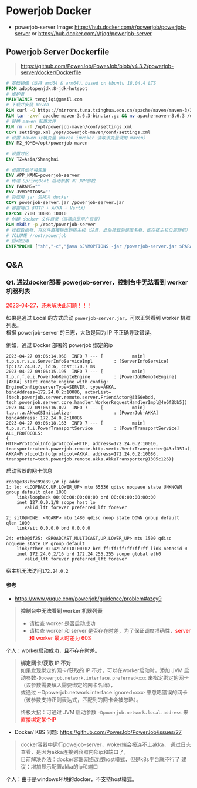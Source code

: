 # Powerjob Docker

- powerjob-server Image: <https://hub.docker.com/r/powerjob/powerjob-server> or <https://hub.docker.com/r/tjqq/powerjob-server>

## Powerjob Server Dockerfile

> <https://github.com/PowerJob/PowerJob/blob/v4.3.2/powerjob-server/docker/Dockerfile>
```dockerfile
# 基础镜像（支持 amd64 & arm64），based on Ubuntu 18.04.4 LTS
FROM adoptopenjdk:8-jdk-hotspot
# 维护者
MAINTAINER tengjiqi@gmail.com
# 下载并安装 maven
RUN curl -O https://mirrors.tuna.tsinghua.edu.cn/apache/maven/maven-3/3.6.3/binaries/apache-maven-3.6.3-bin.tar.gz
RUN tar -zxvf apache-maven-3.6.3-bin.tar.gz && mv apache-maven-3.6.3 /opt/powerjob-maven && rm -rf apache-maven-3.6.3-bin.tar.gz
# 替换 maven 配置文件
RUN rm -rf /opt/powerjob-maven/conf/settings.xml
COPY settings.xml /opt/powerjob-maven/conf/settings.xml
# 设置 maven 环境变量（maven invoker 读取该变量调用 maven）
ENV M2_HOME=/opt/powerjob-maven

# 设置时区
ENV TZ=Asia/Shanghai

# 设置其他环境变量
ENV APP_NAME=powerjob-server
# 传递 SpringBoot 启动参数 和 JVM参数
ENV PARAMS=""
ENV JVMOPTIONS=""
# 将应用 jar 包拷入 docker
COPY powerjob-server.jar /powerjob-server.jar
# 暴露端口（HTTP + AKKA + VertX）
EXPOSE 7700 10086 10010
# 创建 docker 文件目录（盲猜这是用户目录）
RUN mkdir -p /root/powerjob-server
# 挂载数据卷，将文件直接输出到宿主机（注意，此处挂载的是匿名卷，即在宿主机位置随机）
# VOLUME /root/powerjob
# 启动应用
ENTRYPOINT ["sh","-c","java $JVMOPTIONS -jar /powerjob-server.jar $PARAMS"]
```

## Q&A

### Q1. 通过docker部署 powerjob-server，控制台中无法看到 worker 机器列表
<font color="red">2023-04-27，还未解决此问题！！！</font>

如果是通过 Local 的方式启动 `powerjob-server.jar`，可以正常看到 worker 机器列表。  
根据 powerjob-server 的日志，大致是因为 IP 不正确导致错误。

例如，通过 Docker 部署的 powerjob 绑定的ip
```log
2023-04-27 09:06:14.968  INFO 7 --- [           main] t.p.s.r.s.s.ServerInfoServiceImpl        : [ServerInfoService] ip:172.24.0.2, id:6, cost:170.7 ms
2023-04-27 09:06:15.195  INFO 7 --- [           main] t.p.r.f.e.i.PowerJobRemoteEngine         : [PowerJobRemoteEngine] [AKKA] start remote engine with config: EngineConfig(serverType=SERVER, type=AKKA, bindAddress=172.24.0.2:10086, actorList=[tech.powerjob.server.remote.server.FriendActor@3350ebdd, tech.powerjob.server.core.handler.WorkerRequestHandlerImpl@4e6f2bb5])
2023-04-27 09:06:16.027  INFO 7 --- [           main] t.p.r.a.AkkaCSInitializer                : [PowerJob-AKKA] bindAddress: 172.24.0.2:10086
2023-04-27 09:06:18.163  INFO 7 --- [           main] t.p.s.r.t.i.PowerTransportService        : [PowerTransportService] ALL_PROTOCOLS: 
{
HTTP=ProtocolInfo(protocol=HTTP, address=172.24.0.2:10010, transporter=tech.powerjob.remote.http.vertx.VertxTransporter@43af351a), 
AKKA=ProtocolInfo(protocol=AKKA, address=172.24.0.2:10086, transporter=tech.powerjob.remote.akka.AkkaTransporter@1305c126)}
```

启动容器的网卡信息
```text
root@e337b6c99e89:/# ip addr
1: lo: <LOOPBACK,UP,LOWER_UP> mtu 65536 qdisc noqueue state UNKNOWN group default qlen 1000
    link/loopback 00:00:00:00:00:00 brd 00:00:00:00:00:00
    inet 127.0.0.1/8 scope host lo
       valid_lft forever preferred_lft forever
       
2: sit0@NONE: <NOARP> mtu 1480 qdisc noop state DOWN group default qlen 1000
    link/sit 0.0.0.0 brd 0.0.0.0
    
24: eth0@if25: <BROADCAST,MULTICAST,UP,LOWER_UP> mtu 1500 qdisc noqueue state UP group default 
    link/ether 02:42:ac:18:00:02 brd ff:ff:ff:ff:ff:ff link-netnsid 0
    inet 172.24.0.2/16 brd 172.24.255.255 scope global eth0
       valid_lft forever preferred_lft forever
```

宿主机无法访问`172.24.0.2`

#### 参考
- <https://www.yuque.com/powerjob/guidence/problem#azey9>

> **控制台中无法看到 worker 机器列表**
> - 请检查 worker 是否启动成功
> - 请检查 worker 和 server 是否存在时差，为了保证调度准确性，<font color="red">server 和 worker 最大时差为 60S</font>

个人：worker启动成功，且不存在时差。

> **绑定网卡/获取 IP 不对**  
> 如果发现绑定的网卡/获取的 IP 不对，可以在worker启动时，添加 JVM 启动参数`-Dpowerjob.network.interface.preferred=xxx` 来指定绑定的网卡
> （该参数需要填入需要绑定的网卡名称），  
> 或通过 ·-Dpowerjob.network.interface.ignored=xxx· 来忽略错误的网卡（该参数支持正则表达式，匹配到的网卡会被忽略）。
> 
> 终极大招：可通过 JVM 启动参数 `-Dpowerjob.network.local.address` 来<font color="red">直接绑定某个IP</font>

+ Docker/ K8S 问题: <https://github.com/PowerJob/PowerJob/issues/27>
> docker容器中运行powejob-server，woker端会报连不上akka，
> 通过日志查看，是因为akka连接到容器内部ip和端口了，  
> 目前解决办法：docker容器网络改成host模式，但是k8s平台就不行了
> 建议：增加显示配置akka的ip和端口

个人：由于是windows环境的docker，不支持host模式。